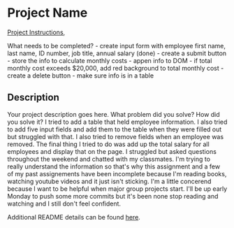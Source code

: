 # Project Name

[Project Instructions](./INSTRUCTIONS.md), 

What needs to be completed?
    - create input form with employee first name, last name, ID number, job title, annual salary (done)
    - create a submit button
    - store the info to calculate monthly costs
    - appen info to DOM
    - if total monthly cost exceeds $20,000, add red background to total monthly cost
    - create a delete button 
    - make sure info is in a table 

## Description

Your project description goes here. What problem did you solve? How did you solve it?
I tried to add a table that held employee information. I also tried to add five input fields and add them to the table when they were filled out but struggled with that. I also tried to remove fields when an employee was removed. The final thing I tried to do was add up the total salary for all employees and display that on the page. I struggled but asked questions throughout the weekend and chatted with my classmates. I'm trying to really understand the information so that's why this assignment and a few of my past assignements have been incomplete because I'm reading books, watching youtube videos and it just isn't sticking. I'm a little concerend because I want to be helpful when major group projects start. I'll be up early Monday to push some more commits but it's been none stop reading and watching and I still don't feel confident. 

Additional README details can be found [here](https://github.com/PrimeAcademy/readme-template/blob/master/README.md).
